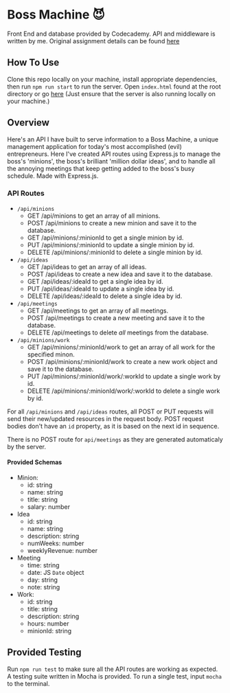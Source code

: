 # Boss Machine 😈

Front End and database provided by Codecademy. API and middleware is written by me.
Original assignment details can be found [here](/ASSIGNMENT_DETAILS.md)

## How To Use

Clone this repo locally on your machine, install appropriate dependencies, then run `npm run start` to run the server. Open `index.html` found at the root directory or go [here](https://bossmachine-codecademy.surge.sh/) (Just ensure that the server is also running locally on your machine.)

## Overview

Here's an API I have built to serve information to a Boss Machine, a unique management application for today's most accomplished (evil) entrepreneurs. Here I've created API routes using Express.js to manage the boss's 'minions', the boss's brilliant 'million dollar ideas', and to handle all the annoying meetings that keep getting added to the boss's busy schedule. Made with Express.js.

### API Routes

- `/api/minions`
  - GET /api/minions to get an array of all minions.
  - POST /api/minions to create a new minion and save it to the database.
  - GET /api/minions/:minionId to get a single minion by id.
  - PUT /api/minions/:minionId to update a single minion by id.
  - DELETE /api/minions/:minionId to delete a single minion by id.
- `/api/ideas`
  - GET /api/ideas to get an array of all ideas.
  - POST /api/ideas to create a new idea and save it to the database.
  - GET /api/ideas/:ideaId to get a single idea by id.
  - PUT /api/ideas/:ideaId to update a single idea by id.
  - DELETE /api/ideas/:ideaId to delete a single idea by id.
- `/api/meetings`
  - GET /api/meetings to get an array of all meetings.
  - POST /api/meetings to create a new meeting and save it to the database.
  - DELETE /api/meetings to delete _all_ meetings from the database.
- `/api/minions/work`
  - GET /api/minions/:minionId/work to get an array of all work for the specified minon.
  - POST /api/minions/:minionId/work to create a new work object and save it to the database.
  - PUT /api/minions/:minionId/work/:workId to update a single work by id.
  - DELETE /api/minions/:minionId/work/:workId to delete a single work by id.

For all `/api/minions` and `/api/ideas` routes, all POST or PUT requests will send their new/updated resources in the request body. POST request bodies don't have an `id` property, as it is based on the next id in sequence.

There is no POST route for `api/meetings` as they are generated automaticaly by the server.

#### Provided Schemas

- Minion:
  - id: string
  - name: string
  - title: string
  - salary: number
- Idea
  - id: string
  - name: string
  - description: string
  - numWeeks: number
  - weeklyRevenue: number
- Meeting
  - time: string
  - date: JS `Date` object
  - day: string
  - note: string
- Work:
  - id: string
  - title: string
  - description: string
  - hours: number
  - minionId: string

## Provided Testing

Run `npm run test` to make sure all the API routes are working as expected. A testing suite written in Mocha is provided. To run a single test, input `mocha` to the terminal. 